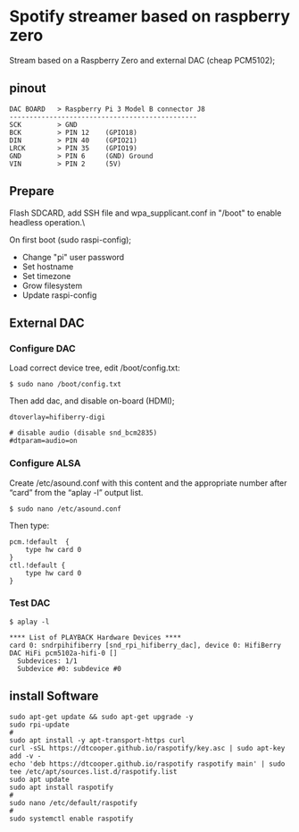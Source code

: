 
# Spotify streamer based on raspberry zero
Stream based on a Raspberry Zero and external DAC (cheap PCM5102);


## pinout

```
DAC BOARD   > Raspberry Pi 3 Model B connector J8
-----------------------------------------------
SCK         > GND
BCK         > PIN 12    (GPIO18)
DIN         > PIN 40    (GPIO21)
LRCK        > PIN 35    (GPIO19)
GND         > PIN 6     (GND) Ground
VIN         > PIN 2     (5V)
```


## Prepare
Flash SDCARD, add SSH file and wpa_supplicant.conf in "/boot" to enable headless operation.\

On first boot (sudo raspi-config);
- Change "pi" user password
- Set hostname
- Set timezone
- Grow filesystem
- Update raspi-config


## External DAC

### Configure DAC
Load correct device tree, edit /boot/config.txt:
```
$ sudo nano /boot/config.txt
```
Then add dac, and disable on-board (HDMI);
```
dtoverlay=hifiberry-digi

# disable audio (disable snd_bcm2835)
#dtparam=audio=on
```



### Configure ALSA
Create /etc/asound.conf with this content and the appropriate number after “card” from the “aplay -l” output list.
```
$ sudo nano /etc/asound.conf
```

Then type:
```
pcm.!default  {
 	type hw card 0
}			
ctl.!default {
 	type hw card 0
}
```

### Test DAC
```
$ aplay -l

**** List of PLAYBACK Hardware Devices ****
card 0: sndrpihifiberry [snd_rpi_hifiberry_dac], device 0: HifiBerry DAC HiFi pcm5102a-hifi-0 []
  Subdevices: 1/1
  Subdevice #0: subdevice #0
```


## install Software

```
sudo apt-get update && sudo apt-get upgrade -y
sudo rpi-update
#
sudo apt install -y apt-transport-https curl
curl -sSL https://dtcooper.github.io/raspotify/key.asc | sudo apt-key add -v -
echo 'deb https://dtcooper.github.io/raspotify raspotify main' | sudo tee /etc/apt/sources.list.d/raspotify.list
sudo apt update
sudo apt install raspotify
#
sudo nano /etc/default/raspotify
#
sudo systemctl enable raspotify
```



